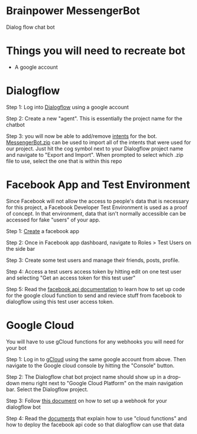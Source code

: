 # Brainpower MessengerBot
Dialog flow chat bot

# Things you will need to recreate bot
- A google account

# Dialogflow

Step 1: Log into [Dialogflow](https://dialogflow.com/) using a google account

Step 2: Create a new "agent". This is essentially the project name for the chatbot

Step 3: you will now be able to add/remove [intents](https://dialogflow.com/docs/intents "Dialogflow Intent Documentation") for the bot. [MessengerBot.zip](https://github.com/brainpowerbot/BrainpowerMessengerBot/blob/master/MessengerBot.zip) can be used to import all of the intents that were used for our project. Just hit the cog symbol next to your Dialogflow project name and navigate to "Export and Import". When prompted to select which .zip file to use, select the one that is within this repo

# Facebook App and Test Environment

Since Facebook will not allow the access to people's data that is necessary for this project, a Facebook Developer Test Environment is used as a proof of concept. In that environment, data that isn't normally accessible can be accessed for fake "users" of your app.

Step 1: [Create](https://developers.facebook.com/) a facebook app

Step 2: Once in Facebook app dashboard, navigate to Roles > Test Users on the side bar

Step 3: Create some test users and manage their friends, posts, profile.

Step 4: Access a test users access token by hitting edit on one test user and selecting "Get an access token for this test user"

Step 5: Read the [facebook api documentation](https://developers.facebook.com/docs/) to learn how to set up code for the google cloud function to send and reviece stuff from facebook to dialogflow using this test user access token.

# Google Cloud

You will have to use gCloud functions for any webhooks you will need for your bot

Step 1: Log in to [gCloud](https://cloud.google.com/) using the same google account from above. Then navigate to the Google cloud console by hitting the "Console" button.

Step 2: The Dialogflow chat bot project name should show up in a drop-down menu right next to "Google Cloud Platform" on the main navigation bar. Select the Dialogflow project.

Step 3: Follow [this document](https://dialogflow.com/docs/getting-started/basic-fulfillment-conversation) on how to set up a webhook for your dialogflow bot

Step 4: Read the [documents](https://cloud.google.com/functions/docs/) that explain how to use "cloud functions" and how to deploy the facebook api code so that dialogflow can use that data
